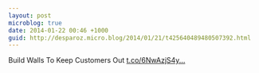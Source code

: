 ```yaml
---
layout: post
microblog: true
date: 2014-01-22 00:46 +1000
guid: http://desparoz.micro.blog/2014/01/21/t425640489480507392.html
---
```

Build Walls To Keep Customers Out [t.co/6NwAzjS4y...](http://t.co/6NwAzjS4ym)
